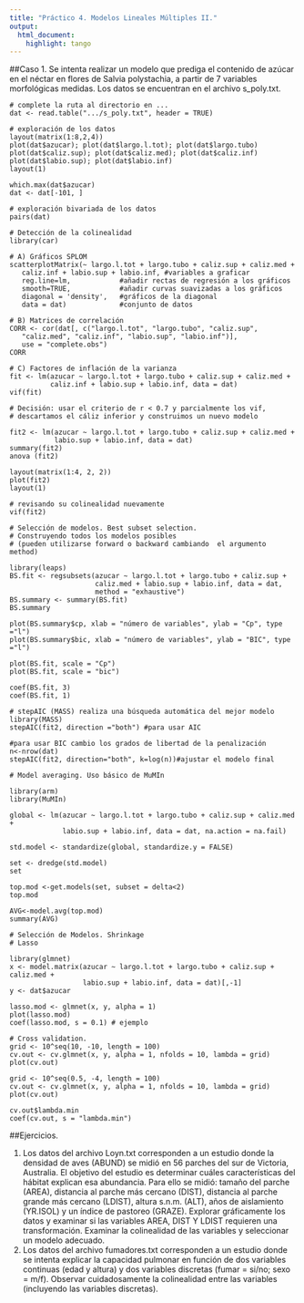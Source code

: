 ```yaml
---
title: "Práctico 4. Modelos Lineales Múltiples II."
output: 
  html_document:
    highlight: tango
---
```


##Caso 1.
Se intenta realizar un modelo que prediga el contenido de azúcar en el néctar en flores de Salvia polystachia, a partir de 7 variables morfológicas medidas. Los datos se encuentran en el archivo  s_poly.txt.

```{r, eval=FALSE}
# complete la ruta al directorio en ...
dat <- read.table(".../s_poly.txt", header = TRUE)

# exploración de los datos
layout(matrix(1:8,2,4))
plot(dat$azucar); plot(dat$largo.l.tot); plot(dat$largo.tubo) 
plot(dat$caliz.sup); plot(dat$caliz.med); plot(dat$caliz.inf) 
plot(dat$labio.sup); plot(dat$labio.inf)
layout(1)

which.max(dat$azucar)
dat <- dat[-101, ]

# exploración bivariada de los datos
pairs(dat)

# Detección de la colinealidad
library(car)

# A) Gráficos SPLOM
scatterplotMatrix(~ largo.l.tot + largo.tubo + caliz.sup + caliz.med +
   caliz.inf + labio.sup + labio.inf, #variables a graficar
   reg.line=lm,            #añadir rectas de regresión a los gráficos
   smooth=TRUE,            #añadir curvas suavizadas a los gráficos
   diagonal = 'density',   #gráficos de la diagonal
   data = dat)             #conjunto de datos 

# B) Matrices de correlación
CORR <- cor(dat[, c("largo.l.tot", "largo.tubo", "caliz.sup",
   "caliz.med", "caliz.inf", "labio.sup", "labio.inf")], 
   use = "complete.obs") 
CORR

# C) Factores de inflación de la varianza
fit <- lm(azucar ~ largo.l.tot + largo.tubo + caliz.sup + caliz.med +
          caliz.inf + labio.sup + labio.inf, data = dat)
vif(fit)	

# Decisión: usar el criterio de r < 0.7 y parcialmente los vif,
# descartamos el cáliz inferior y construimos un nuevo modelo

fit2 <- lm(azucar ~ largo.l.tot + largo.tubo + caliz.sup + caliz.med +
           labio.sup + labio.inf, data = dat)
summary(fit2)
anova (fit2)

layout(matrix(1:4, 2, 2))
plot(fit2)
layout(1)

# revisando su colinealidad nuevamente
vif(fit2)

# Selección de modelos. Best subset selection.
# Construyendo todos los modelos posibles
# (pueden utilizarse forward o backward cambiando  el argumento method)

library(leaps)
BS.fit <- regsubsets(azucar ~ largo.l.tot + largo.tubo + caliz.sup +
                     caliz.med + labio.sup + labio.inf, data = dat, 
                     method = "exhaustive")
BS.summary <- summary(BS.fit)
BS.summary

plot(BS.summary$cp, xlab = "número de variables", ylab = "Cp", type ="l")
plot(BS.summary$bic, xlab = "número de variables", ylab = "BIC", type ="l")

plot(BS.fit, scale = "Cp")
plot(BS.fit, scale = "bic")

coef(BS.fit, 3)
coef(BS.fit, 1)

# stepAIC (MASS) realiza una búsqueda automática del mejor modelo 
library(MASS) 
stepAIC(fit2, direction ="both") #para usar AIC

#para usar BIC cambio los grados de libertad de la penalización
n<-nrow(dat)
stepAIC(fit2, direction="both", k=log(n))#ajustar el modelo final

# Model averaging. Uso básico de MuMIn

library(arm)
library(MuMIn)

global <- lm(azucar ~ largo.l.tot + largo.tubo + caliz.sup + caliz.med +
             labio.sup + labio.inf, data = dat, na.action = na.fail)

std.model <- standardize(global, standardize.y = FALSE)

set <- dredge(std.model)
set

top.mod <-get.models(set, subset = delta<2)
top.mod

AVG<-model.avg(top.mod)
summary(AVG)

# Selección de Modelos. Shrinkage
# Lasso

library(glmnet)
x <- model.matrix(azucar ~ largo.l.tot + largo.tubo + caliz.sup + caliz.med +
                  labio.sup + labio.inf, data = dat)[,-1]
y <- dat$azucar

lasso.mod <- glmnet(x, y, alpha = 1)
plot(lasso.mod)
coef(lasso.mod, s = 0.1) # ejemplo

# Cross validation.
grid <- 10^seq(10, -10, length = 100)
cv.out <- cv.glmnet(x, y, alpha = 1, nfolds = 10, lambda = grid)
plot(cv.out)

grid <- 10^seq(0.5, -4, length = 100)
cv.out <- cv.glmnet(x, y, alpha = 1, nfolds = 10, lambda = grid)
plot(cv.out)

cv.out$lambda.min
coef(cv.out, s = "lambda.min")
```

##Ejercicios.
1. Los datos del archivo Loyn.txt corresponden a un estudio donde la densidad de aves (ABUND) se midió en 56 parches del sur de Victoria, Australia. El objetivo del estudio es determinar cuáles características del hábitat explican esa abundancia. Para ello se midió: tamaño del parche (AREA), distancia al parche más cercano (DIST), distancia al parche grande más cercano (LDIST), altura s.n.m. (ALT), años de aislamiento (YR.ISOL) y un índice de pastoreo (GRAZE). Explorar gráficamente los datos y examinar si las variables AREA, DIST Y LDIST requieren una transformación. Examinar la colinealidad de las variables y seleccionar un modelo adecuado.   
2. Los datos del archivo fumadores.txt corresponden a un estudio donde se intenta explicar la capacidad pulmonar en función de dos variables continuas (edad y altura) y dos variables discretas (fumar = si/no; sexo = m/f). Observar cuidadosamente la colinealidad entre las variables (incluyendo las variables discretas).   

